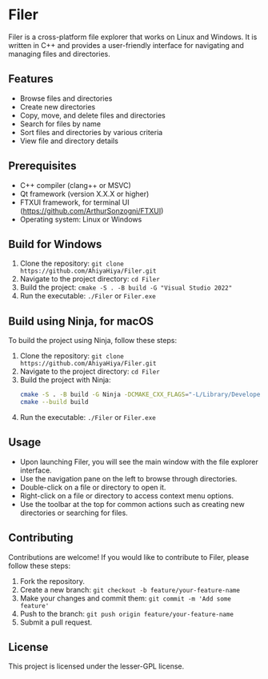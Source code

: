 # Filer

Filer is a cross-platform file explorer that works on Linux and Windows. It is written in C++ and provides a user-friendly interface for navigating and managing files and directories.

## Features

- Browse files and directories
- Create new directories
- Copy, move, and delete files and directories
- Search for files by name
- Sort files and directories by various criteria
- View file and directory details

## Prerequisites

- C++ compiler (clang++ or MSVC)
- Qt framework (version X.X.X or higher)
- FTXUI framework, for terminal UI (https://github.com/ArthurSonzogni/FTXUI)
- Operating system: Linux or Windows

## Build for Windows

1. Clone the repository: `git clone https://github.com/AhiyaHiya/Filer.git`
2. Navigate to the project directory: `cd Filer`
3. Build the project: `cmake -S . -B build -G "Visual Studio 2022"`
4. Run the executable: `./Filer` or `Filer.exe`

## Build using Ninja, for macOS
To build the project using Ninja, follow these steps:

1. Clone the repository: `git clone https://github.com/AhiyaHiya/Filer.git`
2. Navigate to the project directory: `cd Filer`
3. Build the project with Ninja:
    ```sh
    cmake -S . -B build -G Ninja -DCMAKE_CXX_FLAGS="-L/Library/Developer/CommandLineTools/SDKs/MacOSX.sdk/usr/lib"
    cmake --build build
    ```
4. Run the executable: `./Filer` or `Filer.exe`

## Usage

- Upon launching Filer, you will see the main window with the file explorer interface.
- Use the navigation pane on the left to browse through directories.
- Double-click on a file or directory to open it.
- Right-click on a file or directory to access context menu options.
- Use the toolbar at the top for common actions such as creating new directories or searching for files.

## Contributing

Contributions are welcome! If you would like to contribute to Filer, please follow these steps:

1. Fork the repository.
2. Create a new branch: `git checkout -b feature/your-feature-name`
3. Make your changes and commit them: `git commit -m 'Add some feature'`
4. Push to the branch: `git push origin feature/your-feature-name`
5. Submit a pull request.

## License

This project is licensed under the lesser-GPL license.

